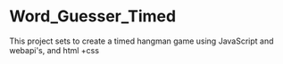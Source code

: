 # Word_Guesser_Timed
This project sets to create a timed hangman game using JavaScript and webapi's, and html +css
